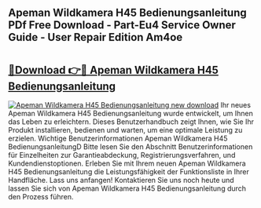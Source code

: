 ## Apeman Wildkamera H45 Bedienungsanleitung PDf Free Download - Part-Eu4 Service Owner Guide - User Repair Edition Am4oe

# <h2><a href="http://df662w.blite.top/?on=Apeman+Wildkamera+H45+Bedienungsanleitung">🔗Download 👉🔴 Apeman Wildkamera H45 Bedienungsanleitung</a></h2>

[![Apeman Wildkamera H45 Bedienungsanleitung new download](https://i.imgur.com/lujVjoI.png)](http://df662w.blite.top/?on=Apeman+Wildkamera+H45+Bedienungsanleitung)
Ihr neues Apeman Wildkamera H45 Bedienungsanleitung wurde entwickelt, um Ihnen das Leben zu erleichtern. Dieses Benutzerhandbuch zeigt Ihnen, wie Sie Ihr Produkt installieren, bedienen und warten, um eine optimale Leistung zu erzielen. Wichtige Benutzerinformationen Apeman Wildkamera H45 BedienungsanleitungD Bitte lesen Sie den Abschnitt Benutzerinformationen für Einzelheiten zur Garantieabdeckung, Registrierungsverfahren, und Kundendienstoptionen. Erleben Sie mit Ihrem neuen Apeman Wildkamera H45 Bedienungsanleitung die Leistungsfähigkeit der Funktionsliste in Ihrer Handfläche. Lass uns anfangen! Kontaktieren Sie uns noch heute und lassen Sie sich von Apeman Wildkamera H45 Bedienungsanleitung durch den Prozess führen.
